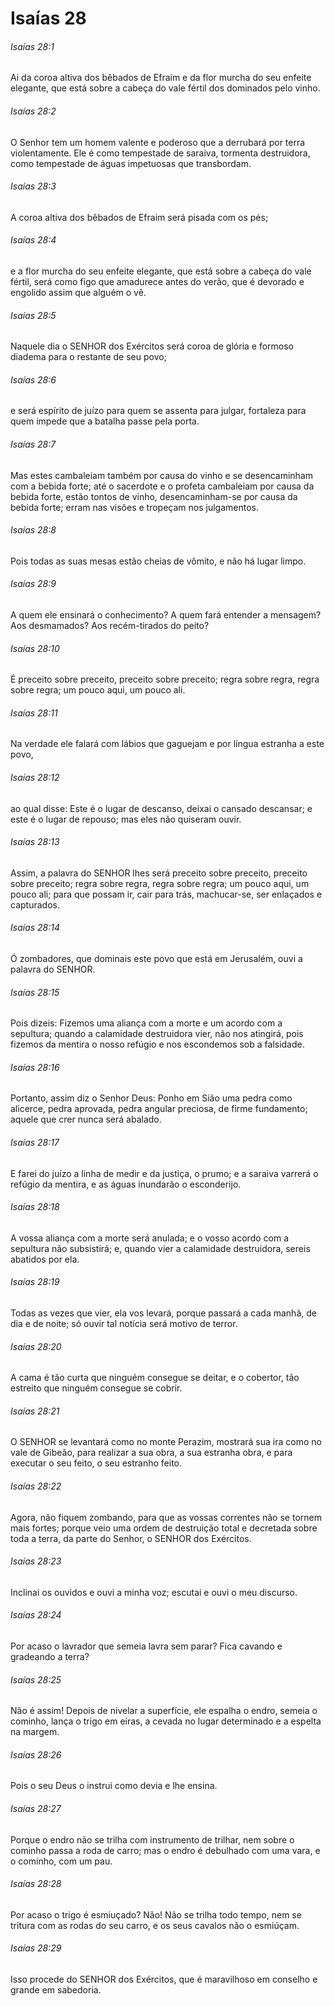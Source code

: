 # Isaías 28

###### Isaías 28:1

Ai da coroa altiva dos bêbados de Efraim e da flor murcha do seu enfeite elegante, que está sobre a cabeça do vale fértil dos dominados pelo vinho.

###### Isaías 28:2

O Senhor tem um homem valente e poderoso que a derrubará por terra violentamente. Ele é como tempestade de saraiva, tormenta destruidora, como tempestade de águas impetuosas que transbordam.

###### Isaías 28:3

A coroa altiva dos bêbados de Efraim será pisada com os pés;

###### Isaías 28:4

e a flor murcha do seu enfeite elegante, que está sobre a cabeça do vale fértil, será como figo que amadurece antes do verão, que é devorado e engolido assim que alguém o vê.

###### Isaías 28:5

Naquele dia o SENHOR dos Exércitos será coroa de glória e formoso diadema para o restante de seu povo;

###### Isaías 28:6

e será espírito de juízo para quem se assenta para julgar, fortaleza para quem impede que a batalha passe pela porta.

###### Isaías 28:7

Mas estes cambaleiam também por causa do vinho e se desencaminham com a bebida forte; até o sacerdote e o profeta cambaleiam por causa da bebida forte, estão tontos de vinho, desencaminham-se por causa da bebida forte; erram nas visões e tropeçam nos julgamentos.

###### Isaías 28:8

Pois todas as suas mesas estão cheias de vômito, e não há lugar limpo.

###### Isaías 28:9

A quem ele ensinará o conhecimento? A quem fará entender a mensagem? Aos desmamados? Aos recém-tirados do peito?

###### Isaías 28:10

É preceito sobre preceito, preceito sobre preceito; regra sobre regra, regra sobre regra; um pouco aqui, um pouco ali.

###### Isaías 28:11

Na verdade ele falará com lábios que gaguejam e por língua estranha a este povo,

###### Isaías 28:12

ao qual disse: Este é o lugar de descanso, deixai o cansado descansar; e este é o lugar de repouso; mas eles não quiseram ouvir.

###### Isaías 28:13

Assim, a palavra do SENHOR lhes será preceito sobre preceito, preceito sobre preceito; regra sobre regra, regra sobre regra; um pouco aqui, um pouco ali; para que possam ir, cair para trás, machucar-se, ser enlaçados e capturados.

###### Isaías 28:14

Ó zombadores, que dominais este povo que está em Jerusalém, ouvi a palavra do SENHOR.

###### Isaías 28:15

Pois dizeis: Fizemos uma aliança com a morte e um acordo com a sepultura; quando a calamidade destruidora vier, não nos atingirá, pois fizemos da mentira o nosso refúgio e nos escondemos sob a falsidade.

###### Isaías 28:16

Portanto, assim diz o Senhor Deus: Ponho em Sião uma pedra como alicerce, pedra aprovada, pedra angular preciosa, de firme fundamento; aquele que crer nunca será abalado.

###### Isaías 28:17

E farei do juízo a linha de medir e da justiça, o prumo; e a saraiva varrerá o refúgio da mentira, e as águas inundarão o esconderijo.

###### Isaías 28:18

A vossa aliança com a morte será anulada; e o vosso acordo com a sepultura não subsistirá; e, quando vier a calamidade destruidora, sereis abatidos por ela.

###### Isaías 28:19

Todas as vezes que vier, ela vos levará, porque passará a cada manhã, de dia e de noite; só ouvir tal notícia será motivo de terror.

###### Isaías 28:20

A cama é tão curta que ninguém consegue se deitar, e o cobertor, tão estreito que ninguém consegue se cobrir.

###### Isaías 28:21

O SENHOR se levantará como no monte Perazim, mostrará sua ira como no vale de Gibeão, para realizar a sua obra, a sua estranha obra, e para executar o seu feito, o seu estranho feito.

###### Isaías 28:22

Agora, não fiquem zombando, para que as vossas correntes não se tornem mais fortes; porque veio uma ordem de destruição total e decretada sobre toda a terra, da parte do Senhor, o SENHOR dos Exércitos.

###### Isaías 28:23

Inclinai os ouvidos e ouvi a minha voz; escutai e ouvi o meu discurso.

###### Isaías 28:24

Por acaso o lavrador que semeia lavra sem parar? Fica cavando e gradeando a terra?

###### Isaías 28:25

Não é assim! Depois de nivelar a superfície, ele espalha o endro, semeia o cominho, lança o trigo em eiras, a cevada no lugar determinado e a espelta na margem.

###### Isaías 28:26

Pois o seu Deus o instrui como devia e lhe ensina.

###### Isaías 28:27

Porque o endro não se trilha com instrumento de trilhar, nem sobre o cominho passa a roda de carro; mas o endro é debulhado com uma vara, e o cominho, com um pau.

###### Isaías 28:28

Por acaso o trigo é esmiuçado? Não! Não se trilha todo tempo, nem se tritura com as rodas do seu carro, e os seus cavalos não o esmiúçam.

###### Isaías 28:29

Isso procede do SENHOR dos Exércitos, que é maravilhoso em conselho e grande em sabedoria.

